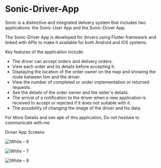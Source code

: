 # Sonic-Driver-App

Sonic is a distinctive and integrated delivery system that includes two applications: the Sonic-User App and the Sonic-Driver App.

The Sonic-Driver App is developed for drivers using Flutter framework and linked with APIs to make it available for both Android and iOS systems.

Key features of the application include: 
* The driver can accept orders and delivery orders.
* View each order and its details before accepting it.
* Displaying the location of the order owner on the map and showing the route between him and the driver.
* View the number of completed or under implementation or returned requests.
* See the details of the order owner and the seller's details.
* The arrival of a notification to the driver when a new application is received to accept or rejected if it does not suitable with it.
* The possibility of changing the image of the driver and his data.

For More Details and see apk of this application, Do not hesitate to communicate with me 

Driver App Screens

![White – 6](https://user-images.githubusercontent.com/42490211/236887273-7c70a241-c191-46be-a42b-7e81a8291232.jpg)

![White – 7](https://user-images.githubusercontent.com/42490211/236893880-731dfb20-cbc2-4026-aff8-9b4ac6a6d85a.jpg)

![White – 8](https://user-images.githubusercontent.com/42490211/236894413-a3e62765-b9df-44db-aed3-1ce8b34bd954.jpg)

